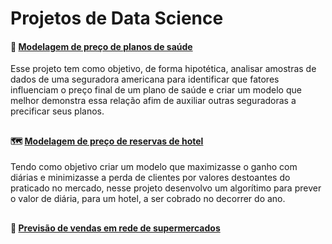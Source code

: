 # Projetos de Data Science

#### 🏥 [Modelagem de preço de planos de saúde](https://github.com/leticiagcsilva/Data_Science/tree/main/Precificacao_Plano_de_Saude)
Esse projeto tem como objetivo, de forma hipotética, analisar amostras de dados de uma seguradora americana para identificar que fatores influenciam o preço final de um plano de saúde e criar um modelo que melhor demonstra essa relação afim de auxiliar outras seguradoras a precificar seus planos.
##

#### 🗺️ [Modelagem de preço de reservas de hotel](https://github.com/leticiagcsilva/Data_Science/tree/main/Previsao_custo_diaria)
Tendo como objetivo criar um modelo que maximizasse o ganho com diárias e minimizasse a perda de clientes por valores destoantes do praticado no mercado, nesse projeto desenvolvo um algorítimo para prever o valor de diária, para um hotel, a ser cobrado no decorrer do ano.
##

#### 🛒 [Previsão de vendas em rede de supermercados](https://github.com/leticiagcsilva/Data_Science/tree/main/Supermarket_Sales)
